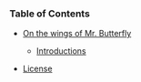 ### Table of Contents

* [On the wings of Mr. Butterfly](01-on-the-wings-of-mr-butterfly/01-introductions.md)
    + [Introductions](01-on-the-wings-of-mr-butterfly/01-introductions.md)

* [License](COPYING.md)
